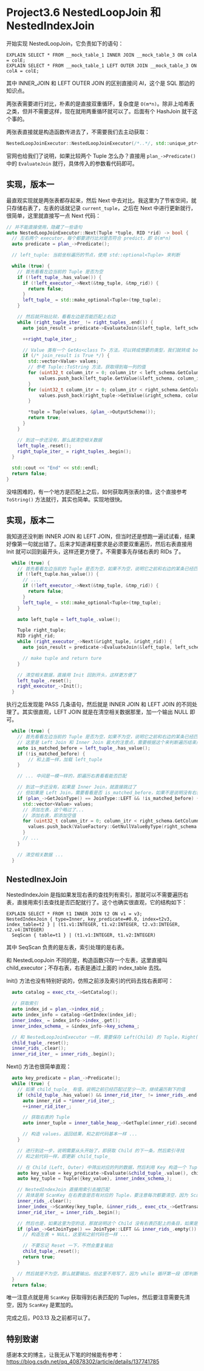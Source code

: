 # Project3.6 NestedLoopJoin 和 NestedIndexJoin

开始实现 NestedLoopJoin，它负责如下的语句：

```
EXPLAIN SELECT * FROM __mock_table_1 INNER JOIN __mock_table_3 ON colA = colE;
EXPLAIN SELECT * FROM __mock_table_1 LEFT OUTER JOIN __mock_table_3 ON colA = colE;
```

其中 INNER_JOIN 和 LEFT OUTER JOIN 的区别直接问 AI，这个是 SQL 那边的知识点。

两张表需要进行对比，朴素的是直接双重循环，复杂度是 `O(m*n)`。除非上哈希表之类，但并不需要这样，现在就用两重循环就可以了。后面有个 HashJoin 就干这个事的。

两张表直接就是构造函数传进去了，不需要我们去主动获取：
```cpp
NestedLoopJoinExecutor::NestedLoopJoinExecutor(/*..*/, std::unique_ptr<AbstractExecutor> &&left_executor, std::unique_ptr<AbstractExecutor> &&right_executor)
```

官网也给我们了说明，如果比较两个 Tuple 怎么办？直接用 `plan_->Predicate()` 中的 `EvaluateJoin` 就行，具体传入的参数看代码即可。

## 实现，版本一

最直观实现就是两张表都存起来，然后 Next 中去对比。我这里为了节省空间，就只存储右表了，左表的话就记录 `current_tuple`，之后在 Next 中进行更新就行，很简单，这里就直接写一点 Next 代码：

```cpp
// 并不能直接使用，隐藏了一些语句
auto NestedLoopJoinExecutor::Next(Tuple *tuple, RID *rid) -> bool { 
  // 左右两个 executor，每个都要进行比对是否符合 predict，即 O(m*n)
  auto predicate = plan_->Predicate();

  // left_tuple: 当前坐标遍历的节点，使用 std::optional<Tuple> 来判断

  while (true) {
    // 首先看看左边当前的 Tuple 是否为空
    if (!left_tuple_.has_value()) {
      if (!left_executor_->Next(&tmp_tuple, &tmp_rid)) {
        return false;
      }
      left_tuple_ = std::make_optional<Tuple>(tmp_tuple);
    }

    // 然后就开始比较，看看左边是否能匹配上右边
    while (right_tuple_iter_ != right_tuples_.end()) {
      auto join_result = predicate->EvaluateJoin(&left_tuple, left_schema, right_tuple, right_schema);

      ++right_tuple_iter_;

      // Value 类有一个 GetAs<class T> 方法，可以转成想要的类型，我们就转成 bool 类型看看是否是 true
      if (/* join_result is True */) {
        std::vector<Value> values;
        // 参考 Tuple::ToString 方法，获取得到每一列的值
        for (uint32_t column_itr = 0; column_itr < left_schema.GetColumnCount(); column_itr++) {
            values.push_back(left_tuple.GetValue(&left_schema, column_itr));
        }
        for (uint32_t column_itr = 0; column_itr < right_schema.GetColumnCount(); column_itr++) {
            values.push_back(right_tuple->GetValue(&right_schema, column_itr));
        }

        *tuple = Tuple(values, &plan_->OutputSchema());
        return true;
      }
    }

    // 到这一步还没有，那么就清空相关数据
    left_tuple_.reset();
    right_tuple_iter_ = right_tuples_.begin();
  }

  std::cout << "End" << std::endl;
  return false;
}
```

没啥困难的，有一个地方是匹配上之后，如何获取两张表的值，这个直接参考 `ToString()` 方法就行，其实也简单。实现地很快。


## 实现，版本二

我知道还没判断 INNER JOIN 和 LEFT JOIN，但当时还是想跑一遍试试看，结果好像第一句就出错了。后来才知道课程要求是必须要双重遍历，然后右表直接用 Init 就可以回到最开头，这样还更方便了。不需要事先存储右表的 RIDs 了。

```cpp
  while (true) {
    // 首先看看左边当前的 Tuple 是否为空，如果不为空，说明它之前和右边的某条已经匹配过了
    if (!left_tuple.has_value()) {
      // ....
      if (!left_executor_->Next(&tmp_tuple, &tmp_rid)) {
        return false;
      }
      left_tuple_ = std::make_optional<Tuple>(tmp_tuple);
    }

    auto left_tuple = left_tuple_.value();

    Tuple right_tuple;
    RID right_rid;
    while (right_executor_->Next(&right_tuple, &right_rid)) {
      auto join_result = predicate->EvaluateJoin(&left_tuple, left_schema, &right_tuple, right_schema);

      // make tuple and return ture
    }

    // 清空相关数据，直接用 Init 回到开头，这样更方便了
    left_tuple_.reset();
    right_executor_->Init();
  }
```

执行之后发现能 PASS 几条语句，然后就是 INNER JOIN 和 LEFT JOIN 的不同处理了。其实很直观，LEFT JOIN 就是在清空相关数据那里，加一个输出 NULL 即可。

```cpp
  while (true) {
    // 首先看看左边当前的 Tuple 是否为空，如果不为空，说明它之前和右边的某条已经匹配过了
    // 这里是 Left Join 和 Inner Join 最大的注意点，需要根据这个来判断遍历结束后是否输出 NULL
    auto is_matched_before = left_tuple_.has_value();
    if (!is_matched_before) {
        // 和上面一样，加载 left_tuple
    }

    // ... 中间是一模一样的，即遍历右表看看能否匹配

    // 到这一步还没有，如果是 Inner Join，就直接跳过了
    // 但如果是 Left Join，需要看看是否 is_matched_before，如果不是说明没有右表全部匹配不了，那么就输出 NULL
    if (plan_->GetJoinType() == JoinType::LEFT && !is_matched_before) {
      std::vector<Value> values;
      // 添加左表，这个略过了...
      // 添加右表，即添加空值
      for (uint32_t column_itr = 0; column_itr < right_schema.GetColumnCount(); column_itr++) {
        values.push_back(ValueFactory::GetNullValueByType(right_schema.GetColumn(column_itr).GetType()));
      }
      // ...
    }

    // 清空相关数据 ...
  }
```

## NestedInexJoin

NestedIndexJoin 是指如果发现右表的查找列有索引，那就可以不需要遍历右表，直接用索引去查找是否匹配就行了。这个也确实很直观，它的结构如下：

```
EXPLAIN SELECT * FROM t1 INNER JOIN t2 ON v1 = v3;
NestedIndexJoin { type=Inner, key_predicate=#0.0, index=t2v3, index_table=t2 } | (t1.v1:INTEGER, t1.v2:INTEGER, t2.v3:INTEGER, t2.v4:INTEGER)
  SeqScan { table=t1 } | (t1.v1:INTEGER, t1.v2:INTEGER)
```
其中 SeqScan 负责的是左表，索引处理的是右表。

和 NestedLoopJoin 不同的是，构造函数只存一个左表，这里直接叫 child_executor；不存右表，右表是通过上面的 index_table 去找。

Init() 方法也没有特别好说的，仿照之前涉及索引的代码去找右表即可：

```cpp
  auto catalog = exec_ctx_->GetCatalog();

  // 获取索引
  auto index_id = plan_->index_oid_;
  auto index_info = catalog->GetIndex(index_id);
  inner_index_ = index_info->index_.get();
  inner_index_schema_ = &index_info->key_schema_;

  // 和 NestedLoopJoinExecutor 一样，需要保存 Left(Child) 的 Tuple，Right(Inner) 的当前遍历到哪个 Tuple
  child_tuple_.reset();
  inner_rids_.clear();
  inner_rid_iter_ = inner_rids_.begin();
```

Next() 方法也很简单直观：

```cpp
  auto key_predicate = plan_->Predicate();
  while (true) {
    // 如果 child_tuple_ 有值，说明之前已经匹配过至少一次，继续遍历剩下的值
    if (child_tuple_.has_value() && inner_rid_iter_ != inner_rids_.end()) {
      auto inner_rid = *inner_rid_iter_;
      ++inner_rid_iter_;

      // 获取右表的 Tuple
      auto inner_tuple = inner_table_heap_->GetTuple(inner_rid).second;

      // 构造 values，返回结果，和之前代码基本一样 ...
    }

    // 进行到这一步，说明需要从头开始了，即获取 Child 的下一条，然后索引寻找
    // 和之前代码一样，即更新 child_tuple_

    // 在 Child (Left, Outer) 中筛出对应的列的数据，然后利用 Key 构造一个 Tuple
    auto key_value = key_predicate->Evaluate(&child_tuple_.value(), child_schema);
    auto key_tuple = Tuple({key_value}, inner_index_schema_);

    // NestedIndexJoin 直接用索引去搜匹配
    // 具体是用 ScanKey 在右表查是否有对应的 Tuple，要注意每次都要清空，因为 ScanKey 是累加的...
    inner_rids_.clear();
    inner_index_->ScanKey(key_tuple, &inner_rids_, exec_ctx_->GetTransaction());
    inner_rid_iter_ = inner_rids_.begin();

    // 然后也是，如果这里为空的话，那就说明这个 Child 没有右表匹配上的条目，如果是 Left Join 要输出为 NULL
    if (plan_->GetJoinType() == JoinType::LEFT && inner_rids_.empty()) {
      // 构造左表 + NULL，这里和之前代码也一样 ...

      // 不要忘记 Reset 一下，不然会重复输出
      child_tuple_.reset();
      return true;
    }

    // 然后就是不为空，那么就要输出。但这里不用写了，因为 while 循环第一段（即判断是否有值）已经在做这种事情了
  }
  return false;
```

唯一注意点就是用 `ScanKey` 获取得到右表匹配的 Tuples，然后要注意需要先清空，因为 `ScanKey` 是累加的。

完成之后，P03.13 及之前都可以了。

## 特别致谢
感谢本文的博主，让我无从下笔的时候能有参考：https://blog.csdn.net/qq_40878302/article/details/137741785